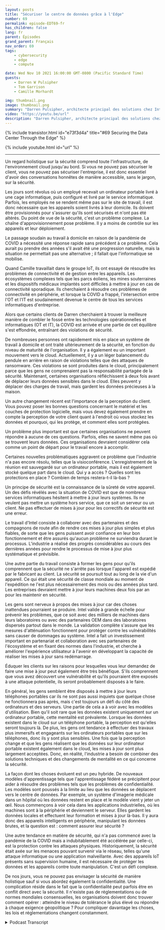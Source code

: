 ```yaml
---
layout: posts
title: "Sécuriser le centre de données grâce à l'Edge"
number: 69
permalink: episode-EDT69-fr
has_children: false
lang: fr
parent: Épisodes
grand_parent: Français
nav_order: 69
tags:
    - cybersecurity
    - edge
    - compute

date: Wed Nov 10 2021 16:00:00 GMT-0800 (Pacific Standard Time)
guests:
    - Darren W Pulsipher
    - Tom Garrison
    - Camille Morhardt

img: thumbnail.png
image: thumbnail.png
summary: "Darren Pulsipher, architecte principal des solutions chez Intel, discute de la sécurisation du centre de données via le réseau avec ses collègues exécutifs chez Intel et les animateurs de podcast, Tom Garrison, vice-président de la sécurité client, et Camille Morhardt, directrice de l'innovation et de la communication en matière de sécurité."
video: "https://youtu.be/url"
description: "Darren Pulsipher, architecte principal des solutions chez Intel, discute de la sécurisation du centre de données via le réseau avec ses collègues exécutifs chez Intel et les animateurs de podcast, Tom Garrison, vice-président de la sécurité client, et Camille Morhardt, directrice de l'innovation et de la communication en matière de sécurité."
---
```


<div>
{% include transistor.html id="e73f3d4a" title="#69 Securing the Data Center Through the Edge" %}

{% include youtube.html id="url" %}
</div>

---

Un regard holistique sur la sécurité comprend toute l'infrastructure, de l'environnement cloud jusqu'au bord. Si vous ne pouvez pas sécuriser le client, vous ne pouvez pas sécuriser l'entreprise, il est donc essentiel d'avoir des conversations honnêtes de manière accessible, sans le jargon, sur la sécurité.

Les jours sont révolus où un employé recevait un ordinateur portable livré à une cage informatique, puis configuré et livré par le service informatique. Parfois, les employés ne se rendent même pas sur le site de travail, il est donc nécessaire que les appareils soient livrés à leur domicile. Ils doivent être provisionnés pour s'assurer qu'ils sont sécurisés et n'ont pas été altérés. Du point de vue de la sécurité, c'est un problème complexe. La chaîne d'approvisionnement pose problème. Il y a moins de contrôle sur les appareils et leur déploiement.

Le passage soudain au travail à domicile en raison de la pandémie de COVID a nécessité une réponse rapide sans précédent à ce problème. Cela aurait pu prendre des années s'il avait été une progression naturelle, mais la situation ne permettait pas une alternative ; il fallait que l'informatique se mobilise.

Quand Camille travaillait dans le groupe IoT, ils ont essayé de résoudre les problèmes de connectivité et de gestion entre les appareils. Les écosystèmes complexes tels que les parcs éoliens, les mines souterraines et les dispositifs médicaux implantés sont difficiles à mettre à jour en cas de connectivité sporadique. Ils cherchaient à résoudre ces problèmes de connectivité en périphérie, et lorsque la COVID a frappé, l'intersection entre l'OT et l'IT est soudainement devenue le centre de tous les services informatiques d'entreprise.

Alors que certains clients de Darren cherchaient à trouver la meilleure manière de combler le fossé entre les technologies opérationnelles et informatiques (OT et IT), la COVID est arrivée et une partie de cet équilibre s'est effondrée, entraînant des violations de sécurité.

De nombreuses personnes ont rapidement mis en place un système de travail à domicile et ont traité ultérieurement de la sécurité, en fonction du niveau de maturité de l'organisation. Il y a également eu un important mouvement vers le cloud. Actuellement, il y a un léger balancement du pendule en arrière en raison de violations telles que des attaques de ransomware. Ces violations se sont produites dans le cloud, principalement parce que les gens ne comprenaient pas la responsabilité partagée de la sécurité. Maintenant, certaines organisations réfléchissent à deux fois avant de déplacer leurs données sensibles dans le cloud. Elles peuvent y déplacer des charges de travail, mais gardent les données précieuses à la maison.

Un autre changement récent est l'importance de la perception du client. Vous pouvez poser les bonnes questions concernant le matériel et les couches de protection logicielle, mais vous devez également prendre en compte la perception de votre client quant à l'endroit où vous stockez les données et pourquoi, qui les protège, et comment elles sont protégées.

Un problème plus important est que certaines organisations ne peuvent répondre à aucune de ces questions. Parfois, elles ne savent même pas où se trouvent leurs données. Ces organisations devraient considérer cela comme un point de départ pour le travail encore à accomplir.

Certaines nouvelles problématiques aggravent ce problème que l'industrie n'a pas encore résolu, telles que la visioconférence. L'enregistrement de la réunion est sauvegardé sur un ordinateur portable, mais il est également stocké quelque part dans le cloud. Qui y a accès ? Quelles sont les protections en place ? Combien de temps restera-t-il là-bas ?

Un principe de sécurité est la connaissance de la sûreté de votre appareil. Un des défis révélés avec la situation de COVID est que de nombreux services informatiques hésitent à mettre à jour leurs systèmes. Ils ne veulent pas mettre un système hors service, que ce soit un serveur ou un client. Ne pas effectuer de mises à jour pour les correctifs de sécurité est une erreur.

Le travail d'Intel consiste à collaborer avec des partenaires et des compagnons de route afin de rendre ces mises à jour plus simples et plus fiables, de sorte que les gens puissent avoir confiance en leur bon fonctionnement et être assurés qu'aucun problème ne surviendra durant le processus. L'industrie a réalisé des progrès considérables au cours des dernières années pour rendre le processus de mise à jour plus systématique et prévisible.

Une autre partie du travail consiste à former les gens pour qu'ils comprennent que la sécurité ne s'arrête pas lorsque l'appareil est expédié par le fabricant au client. La sécurité se poursuit tout au long de la vie d'un appareil. Ce qui était une sécurité de classe mondiale au moment de l'expédition ne l'est plus nécessairement des mois ou des années plus tard. Les entreprises devraient mettre à jour leurs machines deux fois par an pour les maintenir en sécurité.

Les gens sont nerveux à propos des mises à jour car des choses inattendues pourraient se produire. Intel valide à grande échelle pour prévenir les problèmes, que ce soit avec des milliers de machines dans leurs laboratoires ou avec des partenaires OEM dans des laboratoires dispersés partout dans le monde. La validation complète s'assure que les mesures d'atténuation fonctionnent pour protéger contre les vulnérabilités sans causer de dommages au système. Intel a fait un investissement important en partenariat et collaboration avec ses partenaires de l'écosystème et en fixant des normes dans l'industrie, et cherche à améliorer l'expérience utilisateur à l'avenir en développant la capacité de réaliser les mises à jour sans redémarrage.

Éduquer les clients sur les raisons pour lesquelles vous leur demandez de faire une mise à jour peut également être très bénéfique. S'ils comprennent que vous avez découvert une vulnérabilité et qu'ils pourraient être exposés à une attaque potentielle, ils seront probablement disposés à le faire.

En général, les gens semblent être disposés à mettre à jour leurs téléphones portables car ils ne sont pas aussi inquiets que quelque chose ne fonctionnera pas après, mais c'est toujours un défi du côté des ordinateurs et des serveurs. Une partie de cela a à voir avec les modèles d'utilisation. Bien qu'il soit rare que les données existent uniquement sur un ordinateur portable, cette mentalité est prévalente. Lorsque les données existent dans le cloud sur un téléphone portable, la perception est qu'elles seront toujours là. De plus, les gens ont tendance à effectuer des travaux plus immersifs et engageants sur les ordinateurs portables que sur les téléphones, donc ils y sont plus sensibles. Une fois que la perception change et que les gens réalisent que les données sur leur ordinateur portable existent également dans le cloud, les mises à jour sont plus largement acceptées. Donc, en réalité, l'industrie a besoin de combiner des solutions techniques et des changements de mentalité en ce qui concerne la sécurité.

La façon dont les choses évoluent est un peu hybride. De nouveaux modèles d'apprentissage tels que l'apprentissage fédéré se précipitent pour aider à résoudre des problèmes tels que les problèmes de confidentialité. Les modèles sont poussés à la limite au lieu que les données se déplacent vers le centre de données. Par exemple, un système d'imagerie médicale dans un hôpital où les données restent en place et le modèle vient y jeter un œil. Nous commençons à voir cela dans les applications industrielles, où les machines sont à la périphérie et deviennent le serveur. Elles gardent les données locales et effectuent leur formation et mises à jour là-bas. Il y aura donc des appareils intelligents en périphérie, manipulant les données brutes, et la question est : comment assurer leur sécurité ?

Une autre tendance en matière de sécurité, qui n'a pas commencé avec la pandémie de la COVID mais a indubitablement été accélérée par celle-ci, est la protection contre les attaques physiques. Historiquement, la sécurité était axée sur les menaces pouvant survenir via le réseau, telles qu'une attaque informatique ou une application malveillante. Avec des appareils IoT présents sans supervision humaine, il est nécessaire de protéger les données et les appareils contre toute manipulation. C'est un défi complexe.

De nos jours, vous ne pouvez pas envisager la sécurité de manière holistique sauf si vous abordez également la confidentialité. Une complication réside dans le fait que la confidentialité peut parfois être en conflit direct avec la sécurité. Il n'existe pas de réglementations ou de normes mondiales consensuelles, les organisations doivent donc trouver comment opérer : atteindre le niveau de tolérance le plus élevé ou répondre à chaque exigence géopolitique ? Pour compliquer davantage les choses, les lois et réglementations changent constamment.



<details>
<summary> Podcast Transcript </summary>

<p></p>

</details>
